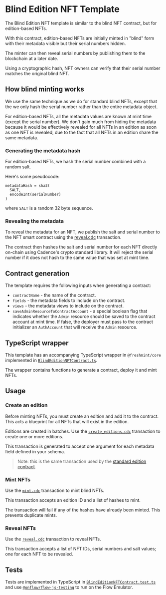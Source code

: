 # Blind Edition NFT Template

The Blind Edition NFT template is similar to the blind NFT contract, but for edition-based NFTs.

With this contract, edition-based NFTs are initially minted in "blind" form with their metadata visible
but their serial numbers hidden.

The minter can then reveal serial numbers by publishing them to the blockchain at a later date.

Using a cryptographic hash, NFT owners can verify that their serial number matches the original blind NFT.

## How blind minting works

We use the same technique as we do for standard blind NFTs, except that the we
only hash the serial number rather than the entire metadata object.

For edition-based NFTs, all the metadata values are known at mint time (except the serial number).
We don't gain much from hiding the metadata because it would be effectively revealed for all NFTs in an edition
as soon as one NFT is revealed, due to the fact that all NFTs in an edition share the same metadata.

### Generating the metadata hash

For edition-based NFTs, we hash the serial number combined with a random salt.

Here's some pseudocode:

```
metadataHash = sha3(
  SALT,
  encodeInt(serialNumber)
)
```

where `SALT` is a random 32 byte sequence.

### Revealing the metadata

To reveal the metadata for an NFT, we publish the salt and serial number to the NFT smart contract
using the [reveal.cdc](./transactions/reveal.template.cdc) transaction.

The contract then hashes the salt and serial number for each NFT directly on-chain using Cadence's crypto standard library.
It will reject the serial number if it does not hash to the same value that was set at mint time.

## Contract generation

The template requires the following inputs when generating a contract:

- `contractName` - the name of the contract.
- `fields` - the metadata fields to include on the contract.
- `views` - the metadata views to include on the contract.
- `saveAdminResourceToContractAccount` - a special boolean flag that indicates whether the `Admin` resource should be saved to the contract account at mint time. If false, the deployer must pass to the contract initializer an `AuthAccount` that will receive the `Admin` resource.

## TypeScript wrapper

This template has an accompanying TypeScript wrapper in `@freshmint/core` implemented in [`BlindEditionNFTContract.ts`](../../../packages/core/contracts/BlindEditionNFTContract.ts).

The wrapper contains functions to generate a contract, deploy it and mint NFTs.

## Usage

### Create an edition

Before minting NFTs, you must create an edition and add it to the contract.
This acts a blueprint for all NFTs that will exist in the edition.

Editions are created in batches. Use the [`create_editions.cdc`](./transactions/create_editions.template.cdc) transaction to create one or more editions.

This transaction is generated to accept one argument for each metadata field defined in your schema.

> Note: this is the same transaction used by the [standard edition contract](../edition-nft).

### Mint NFTs

Use the [`mint.cdc`](./transactions/mint.template.cdc) transaction to mint blind NFTs.

This transaction accepts an edition ID and a list of hashes to mint.

The transaction will fail if any of the hashes have already been minted.
This prevents duplicate mints.

### Reveal NFTs

Use the [`reveal.cdc`](./transactions/reveal.template.cdc) transaction to reveal NFTs.

This transaction accepts a list of NFT IDs, serial numbers and salt values; one for each NFT to be revealed.

## Tests

Tests are implemented in TypeScript in [`BlindEditionNFTContract.test.ts`](../../../packages/core/contracts/BlindEditionNFTContract.test.ts) and use [`@onflow/flow-js-testing`](https://github.com/onflow/flow-js-testing) to run on the Flow Emulator.
